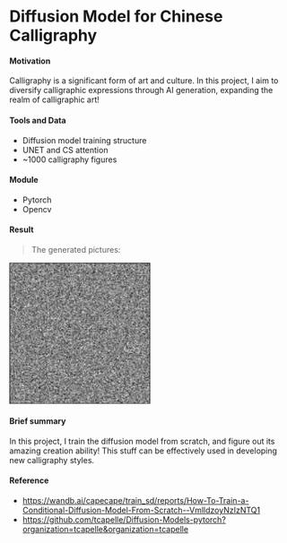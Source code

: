 # Diffusion Model for Chinese Calligraphy

#### Motivation
Calligraphy is a significant form of art and culture. In this project, I aim to diversify calligraphic expressions through AI generation, expanding the realm of calligraphic art!

#### Tools and Data
* Diffusion model training structure
* UNET and CS attention
* ~1000 calligraphy figures

#### Module
* Pytorch
* Opencv

#### Result
> The generated pictures:

<img src="./figure/dragon.gif" width="50%" height="50%"/>

#### Brief summary
In this project, I train the diffusion model from scratch, and figure out its amazing creation ability!
This stuff can be effectively used in developing new calligraphy styles.

#### Reference
* https://wandb.ai/capecape/train_sd/reports/How-To-Train-a-Conditional-Diffusion-Model-From-Scratch--VmlldzoyNzIzNTQ1
* https://github.com/tcapelle/Diffusion-Models-pytorch?organization=tcapelle&organization=tcapelle
